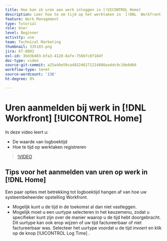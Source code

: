 ```yaml
---
title: Hoe kan ik uren aan werk inloggen in [!UICONTROL Home]
description: Leer hoe te om tijd op het werktaken in  [!DNL  Workfront] te registreren. Begrijp waarom het registreren tijd bij uw organisatie kan worden vereist.
feature: Work Management
type: Tutorial
role: User
level: Beginner
activity: use
team: Technical Marketing
thumbnail: 335103.png
jira: KT-8802
exl-id: 3bd3b403-bfa3-4120-8afe-7566fc8f184f
doc-type: video
source-git-commit: a25a49e59ca483246271214886ea4dc9c10e8d66
workflow-type: tm+mt
source-wordcount: '136'
ht-degree: 0%

---
```


# Uren aanmelden bij werk in [!DNL Workfront] [!UICONTROL Home]

In deze video leert u:

* De waarde van logboektijd
* Hoe te tijd op werktaken registreren

>[!VIDEO](https://video.tv.adobe.com/v/335103/?quality=12&learn=on)

## Tips voor het aanmelden van uren op werk in [!DNL Home]

Een paar opties met betrekking tot logboektijd hangen af van hoe uw systeembeheerder opstelling Workfront.

* Mogelijk kunt u de tijd in de toekomst al dan niet vastleggen.
* Mogelijk moet u een uurtype selecteren in het keuzemenu, zodat u specifieker kunt zijn over de manier waarop u de tijd hebt doorgebracht. Dit uurtype kan ook erop wijzen of uw tijd factureerbaar of niet factureerbaar was. Selecteer het uurtype voordat u de tijd invoert en klik op de knop [!UICONTROL Log Time] .

<!---
learn more URLs
--->
